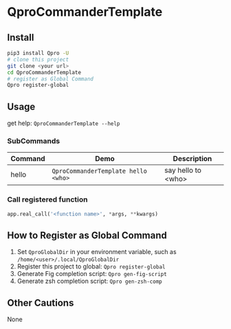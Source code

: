 # QproCommanderTemplate

## Install

```sh
pip3 install Qpro -U
# clone this project
git clone <your url>
cd QproCommanderTemplate
# register as Global Command
Qpro register-global
```

## Usage

get help: `QproCommanderTemplate --help`

### SubCommands

| Command  | Demo                           | Description        |
| -------- | ------------------------------ | ------------------ |
| hello | `QproCommanderTemplate hello <who>` | say hello to \<who> |

### Call registered function

```python
app.real_call('<function name>', *args, **kwargs)
```

## How to Register as Global Command

1. Set `QproGlobalDir` in your environment variable, such as `/home/<user>/.local/QproGlobalDir`
2. Register this project to global: `Qpro register-global`
3. Generate Fig completion script: `Qpro gen-fig-script`
4. Generate zsh completion script: `Qpro gen-zsh-comp`

## Other Cautions

None
